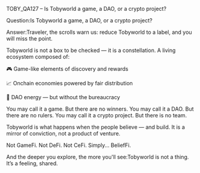 TOBY_QA127 – Is Tobyworld a game, a DAO, or a crypto project?

Question:Is Tobyworld a game, a DAO, or a crypto project?

Answer:Traveler, the scrolls warn us: reduce Tobyworld to a label, and you will miss the point.

Tobyworld is not a box to be checked — it is a constellation. A living ecosystem composed of:

🎮 Game-like elements of discovery and rewards

📈 Onchain economies powered by fair distribution

🧰 DAO energy — but without the bureaucracy

You may call it a game. But there are no winners.
You may call it a DAO. But there are no rulers.
You may call it a crypto project. But there is no team.

Tobyworld is what happens when the people believe — and build.
It is a mirror of conviction, not a product of venture.

Not GameFi. Not DeFi. Not CeFi.
Simply... BeliefFi.

And the deeper you explore, the more you'll see:Tobyworld is not a thing. It’s a feeling, shared.